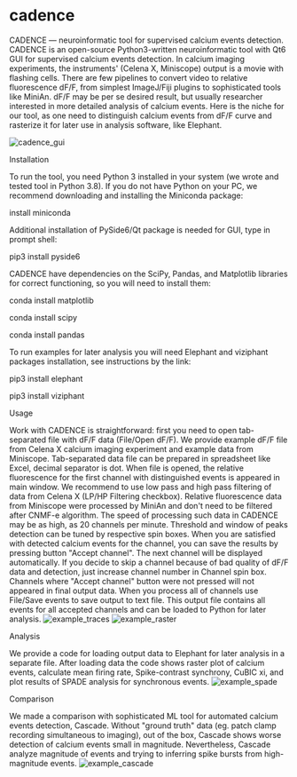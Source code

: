 # cadence
CADENCE — neuroinformatic tool for supervised calcium events detection.
CADENCE is an open-source Python3-written neuroinformatic tool with Qt6 GUI for supervised calcium events detection. In calcium imaging experiments, the  instruments' (Celena X, Miniscope) output is a movie with flashing cells. There are few pipelines to convert video to relative fluorescence dF/F, from simplest ImageJ/Fiji plugins to sophisticated tools like MiniAn. dF/F may be per se desired result, but usually researcher interested in more detailed analysis of calcium events. Here is the niche for our tool, as one need to distinguish calcium events from dF/F curve and rasterize it for later use in analysis software, like Elephant.

![cadence_gui](https://github.com/asenicos/cadence/assets/31521207/b5b56525-f0ad-478f-8ed1-852bdd931a1e)

Installation

To run the tool, you need Python 3 installed in your system (we wrote and tested tool in Python 3.8). If you do not have Python on your PC, we recommend downloading and installing the Miniconda package:

 install miniconda

Additional installation of PySide6/Qt package is needed for GUI, type in prompt shell:

 pip3 install pyside6
 
CADENCE have dependencies on the SciPy, Pandas, and Matplotlib libraries for correct functioning, so you will need to install them:

 conda install matplotlib
 
 conda install scipy
 
 conda install pandas

To run examples for later analysis you will need Elephant and viziphant packages installation, see instructions by the link:

 pip3 install elephant
 
 pip3 install viziphant

Usage

Work with CADENCE is straightforward: first you need to open tab-separated file with dF/F data (File/Open dF/F). We provide example dF/F file from Celena X calcium imaging experiment and example data from Miniscope. Tab-separated data file can be prepared in spreadsheet like Excel, decimal separator is dot. When file is opened, the relative fluorescence for the first channel with distinguished events is appeared in main window. We recommend to use low pass and high pass filtering of data from Celena X (LP/HP Filtering checkbox). Relative fluorescence data from Miniscope were processed by MiniAn and don't need to be filtered after CNMF-e algorithm. The speed of processing such data in CADENCE may be as high, as 20 channels per minute. Threshold and window of peaks detection can be tuned by respective spin boxes. When you are satisfied with detected calcium events for the channel, you can save the results by pressing button "Accept channel". The next channel will be displayed automatically. If you decide to skip a channel because of bad quality of dF/F data and detection, just increase channel number in Channel spin box. Channels where "Accept channel" button were not pressed will not appeared in final output data. When you process all of channels use File/Save events to save output to text file. This output file contains all events for all accepted channels and can be loaded to Python for later analysis.
![example_traces](https://github.com/asenicos/cadence/assets/31521207/81a5c642-e70a-4587-bbb0-fdf79866121f)
![example_raster](https://github.com/asenicos/cadence/assets/31521207/b53971b7-c643-41ce-a322-d16a3a01057d)

Analysis

We provide a code for loading output data to Elephant for later analysis in a separate file. After loading data the code shows raster plot of calcium events, calculate mean firing rate, Spike-contrast synchrony, CuBIC xi, and plot results of SPADE analysis for synchronous events.
![example_spade](https://github.com/asenicos/cadence/assets/31521207/edabbf28-d5f8-4279-ba20-c9922ef78fca)

Comparison

We made a comparison with sophisticated ML tool for automated calcium events detection, Cascade. Without "ground truth" data (eg. patch clamp recording simultaneous to imaging), out of the box, Cascade shows worse detection of calcium events small in magnitude. Nevertheless, Cascade analyze magnitude of events and trying to inferring spike bursts from high-magnitude events.
![example_cascade](https://github.com/asenicos/cadence/assets/31521207/05143196-e57c-47d6-9aa2-5a1bb56de2c1)
